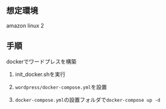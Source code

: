 ## 想定環境
amazon linux 2

## 手順
dockerでワードプレスを構築

1. init_docker.shを実行

2. `wordpress/docker-compose.yml`を設置

3. `docker-compose.yml`の設置フォルダで`docker-compose up -d`

